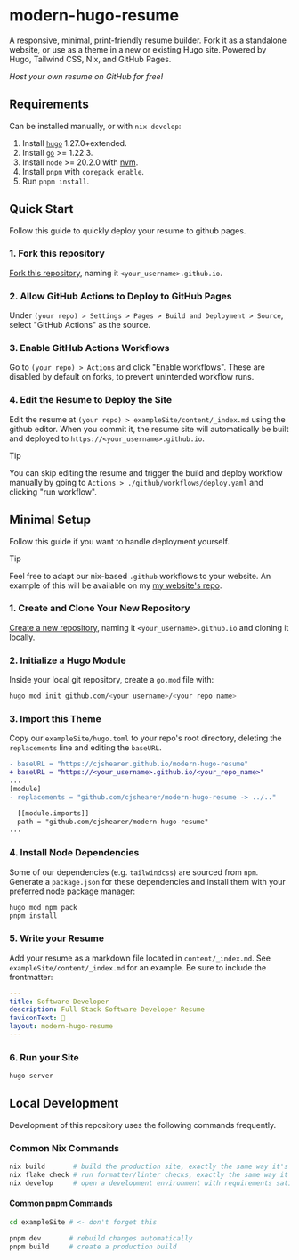 # modern-hugo-resume

A responsive, minimal, print-friendly resume builder. Fork it as a standalone website, or use as a theme in a new or existing Hugo site. Powered by Hugo, Tailwind CSS, Nix, and GitHub Pages.

_Host your own resume on GitHub for free!_

## Requirements

Can be installed manually, or with `nix develop`:

1. Install [`hugo`](https://gohugo.io/installation/) 1.27.0+extended.
2. Install [`go`](https://go.dev/dl/) >= 1.22.3.
3. Install `node` >= 20.2.0 with [nvm](https://github.com/nvm-sh/nvm).
4. Install `pnpm` with `corepack enable`.
5. Run `pnpm install`.

## Quick Start

Follow this guide to quickly deploy your resume to github pages.

### 1. Fork this repository

[Fork this repository](https://github.com/cjshearer/modern-hugo-resume/fork), naming it `<your_username>.github.io`.

### 2. Allow GitHub Actions to Deploy to GitHub Pages

Under `(your repo) > Settings > Pages > Build and Deployment > Source`, select "GitHub Actions" as the source.

### 3. Enable GitHub Actions Workflows

Go to `(your repo) > Actions` and click "Enable workflows". These are disabled by default on forks, to prevent unintended workflow runs.

### 4. Edit the Resume to Deploy the Site

Edit the resume at `(your repo) > exampleSite/content/_index.md` using the github editor. When you commit it, the resume site will automatically be built and deployed to `https://<your_username>.github.io`.

> [!TIP]
> You can skip editing the resume and trigger the build and deploy workflow manually by going to `Actions > ./github/workflows/deploy.yaml` and clicking "run workflow".

## Minimal Setup

Follow this guide if you want to handle deployment yourself. 

> [!TIP] 
> Feel free to adapt our nix-based `.github` workflows to your website. An example of this will be available on my [my website's repo](https://github.com/cjshearer/cjshearer.dev).   

### 1. Create and Clone Your New Repository 

[Create a new repository](https://github.com/new), naming it `<your_username>.github.io` and cloning it locally.

### 2. Initialize a Hugo Module

Inside your local git repository, create a `go.mod` file with:

```sh
hugo mod init github.com/<your username>/<your repo name>
```

### 3. Import this Theme

Copy our `exampleSite/hugo.toml` to your repo's root directory, deleting the `replacements` line and editing the `baseURL`.

```diff
- baseURL = "https://cjshearer.github.io/modern-hugo-resume"
+ baseURL = "https://<your_username>.github.io/<your_repo_name>"
...
[module]
- replacements = "github.com/cjshearer/modern-hugo-resume -> ../.."

  [[module.imports]]
  path = "github.com/cjshearer/modern-hugo-resume"
...
```

### 4. Install Node Dependencies

Some of our dependencies (e.g. `tailwindcss`) are sourced from `npm`. Generate a `package.json` for these dependencies and install them with your preferred node package manager:

```sh
hugo mod npm pack
pnpm install
```

### 5. Write your Resume

Add your resume as a markdown file located in `content/_index.md`. See `exampleSite/content/_index.md` for an example. Be sure to include the frontmatter:
```yaml
---
title: Software Developer
description: Full Stack Software Developer Resume
faviconText: 💼
layout: modern-hugo-resume
---
```

### 6. Run your Site

```sh
hugo server
```

## Local Development

Development of this repository uses the following commands frequently.

### Common Nix Commands
```sh
nix build       # build the production site, exactly the same way it's done in CI
nix flake check # run formatter/linter checks, exactly the same way it's done in CI
nix develop     # open a development environment with requirements satisfied
```

#### Common pnpm Commands

```sh
cd exampleSite # <- don't forget this

pnpm dev       # rebuild changes automatically 
pnpm build     # create a production build
```
